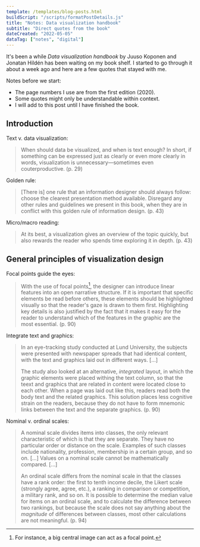 ```yaml
---
template: /templates/blog-posts.html
buildScript: "/scripts/formatPostDetails.js"
title: "Notes: Data visualization handbook"
subtitle: "Direct quotes from the book"
dateCreated: "2022-05-05"
dataTag: ["notes", "digital"]
---
```


It's been a while <cite>Data visualization handbook</cite> by Juuso Koponen and Jonatan Hildén has been waiting on my book shelf. I started to go through it about a week ago and here are a few quotes that stayed with me.

Notes before we start:

- The page numbers I use are from the first edition (2020).
- Some quotes might only be understandable within context.
- I will add to this post until I have finished the book.

## Introduction

Text v. data visualization:

> When should data be visualized, and when is text enough? In short, if something can be expressed just as clearly or even more clearly in words, visualization is unnecessary—sometimes even couterproductive. (p. 29)

Golden rule:

> [There is] one rule that an information designer should always follow: choose the clearest presentation method available. Disregard any other rules and guidelines we present in this book, when they are in conflict with this golden rule of information design. (p. 43)

Micro/macro reading:

> At its best, a visualization gives an overview of the topic quickly, but also rewards the reader who spends time exploring it in depth. (p. 43)

## General principles of visualization design

Focal points guide the eyes:

> With the use of focal points[^1], the designer can introduce linear features into an open narrative structure. If it is important that specific elements be read before others, these elements should be highlighted visually so that the reader's gaze is drawn to them first. Highlighting key details is also justified by the fact that it makes it easy for the reader to understand which of the features in the graphic are the most essential. (p. 90)

Integrate text and graphics:

> In an eye-tracking study conducted at Lund University, the subjects were presented with newspaper spreads that had identical content, with the text and graphics laid out in different ways. [...]
>
> The study also looked at an alternative, _integrated_ layout, in which the graphic elements were placed withing the text column, so that the teext and graphics that are related in content were located close to each other. When a page was laid out like this, readers read both the body text and the related graphics. This solution places less cognitive strain on the readers, because they do not have to form mnemonic links between the text and the separate graphics. (p. 90)

Nominal v. ordinal scales:

> A nominal scale divides items into classes, the only relevant characteristic of which is that they are separate. They have no particular order or distance on the scale. Examples of such classes include nationality, profession, membership in a certain group, and so on. [...] Values on a nominal scale cannot be mathematically compared. [...]
>
> An ordinal scale differs from the nominal scale in that the classes have a rank order: the first to tenth income decile, the Likert scale (strongly agree, agree, etc.), a ranking in comparison or competition, a military rank, and so on. It is possible to determine the median value for items on an ordinal scale, and to calculate the difference between two rankings, but because the scale does not say anything about the _magnitude_ of differences between classes, most other calculations are not meaningful. (p. 94)

[^1]: For instance, a big central image can act as a focal point.
